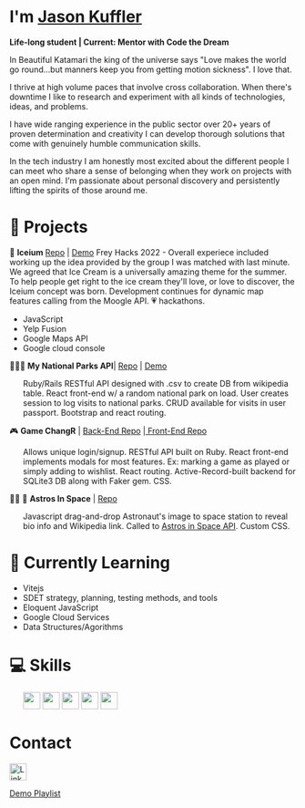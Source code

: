 # I'm <a href="https://jkuffler.github.io/intro-to-programming-bestla/">Jason Kuffler</a>

<b>Life-long student | Current: Mentor with Code the Dream </b>

In Beautiful Katamari the king of the universe says "Love makes the world go round...but manners keep you from getting motion sickness". I love that.

I thrive at high volume paces that involve cross collaboration. When there's downtime I like to research and experiment with all kinds of technologies, ideas, and problems.

I have wide ranging experience in the public sector over 20+ years of proven determination and creativity I can develop thorough solutions that come with genuinely humble communication skills.

In the tech industry I am honestly most excited about the different people I can meet who share a sense of belonging when they work on projects with an open mind. I'm passionate about personal discovery and persistently lifting the spirits of those around me.

# :construction_worker: Projects 

🍨 <b>Iceium</b>
<a href="https://github.com/Jkuffler/Icieum">Repo</a> | <a href="https://devpost.com/software/iceium">Demo</a>
Frey Hacks 2022 - Overall experiece included working up the idea provided by the group I was matched with last minute. We agreed that Ice Cream is a universally amazing theme for the summer. To help people get right to the ice cream they'll love, or love to discover, the Iceium concept was born. Development continues for dynamic map features calling from the Moogle API. 💗 hackathons.
<ul>
 <li> JavaScript </li>
 <li> Yelp Fusion </li>
 <li> Google Maps API </li>
 <li> Google cloud console </li>
</ul>

 :palm_tree::evergreen_tree::deciduous_tree: <b>My National Parks API</b>| <a href="https://github.com/Jkuffler/MyNationalParksAPI" rel="noreferrer noopener">Repo</a> | <a href="https://national-park-app.herokuapp.com/" rel="noreferrer noopener">Demo</a>
  <ul>
Ruby/Rails RESTful API designed with .csv to create DB from wikipedia table. 
React front-end w/ a random national park on load.
User creates session to log visits to national parks. 
CRUD available for visits in user passport. 
Bootstrap and react routing.
  </ul>

 :video_game: <b>Game ChangR</b> | <a href="https://github.com/Jkuffler/Phase3GroupProject_Back" rel="noreferrer noopener">Back-End Repo</a> |<a href="https://github.com/Jkuffler/Phase3GroupProject/tree/master/my-app-frontend" rel="noreferrer noopener"> Front-End Repo</a>
 <ul>
Allows unique login/signup.
RESTful API built on Ruby.
React front-end implements modals for most features. Ex: marking a game as played or simply adding to wishlist.
React routing. 
Active-Record-built backend for SQLite3 DB along with Faker gem.
CSS.
 </ul>
 
:astronaut: :rocket: <b>Astros In Space</b> | <a href="https://github.com/Jkuffler/Phase-1-Astronauts/tree/jason" rel="noreferrer noopener">Repo</a>
 <ul>
 Javascript drag-and-drop Astronaut's image to space station to reveal bio info and Wikipedia link. Called to <a href="http://open-notify.org/Open-Notify-API/People-In-Space/" rel="noreferrer noopener">Astros in Space API</a>. Custom CSS. 
 </ul>
 
# :thinking: Currently Learning 
<ul>
 <li>Vitejs</li>
 <li>SDET strategy, planning, testing methods, and tools</li>
 <li>Eloquent JavaScript</li>
 <li>Google Cloud Services</li>
 <li>Data Structures/Agorithms</li>
</ul>

# :computer: Skills
<ul>
<img height=30px width=30px src="https://cdn.jsdelivr.net/gh/devicons/devicon/icons/javascript/javascript-original.svg" />
<img height=30px width=30px src="https://cdn.jsdelivr.net/gh/devicons/devicon/icons/react/react-original.svg" />
<img height=30px width=30px src="https://cdn.jsdelivr.net/gh/devicons/devicon/icons/ruby/ruby-original-wordmark.svg" />
<img height=30px width=30px src="https://cdn.jsdelivr.net/gh/devicons/devicon/icons/bash/bash-original.svg" />
<img height=30px width=30px src="https://cdn.jsdelivr.net/gh/devicons/devicon/icons/chrome/chrome-original.svg" />
</ul>

# Contact

<a href="https://www.linkedin.com/in/jason-kuffler/" rel="noreferrer noopener"><img height=30px width=30px alt="LinkedIn" src="https://everything-pr.com/wp-content/uploads/2010/01/linkedin-logo.jpg" /> </a>

<a href="https://youtube.com/playlist?list=PLtL2kUv8tN-Jb5gnbMyYi2tJOg1Dlep2U" alt="YouTube"> Demo Playlist </a>
